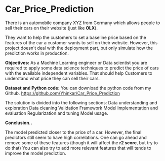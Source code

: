 # Car_Price_Prediction
There is an automobile company XYZ from Germany which allows people to sell their cars on their website (just like **OLX**).
 
They want to help the customers to set a baseline price based on the features of the car a customer wants to sell on their website.
However, this project doesn't deal with the deployment part, but only simulate how the prediction works in production.


**Objectives:**
As a Machine Learning engineer or Data scientist you are required to apply some data science techniques to predict the price of cars with the available independent variables. 
That should help Customers to understand what price they can sell their cars. 

**Dataset and Python code:**
You can download the python code from my Github.
https://github.com/Yhinkar/Car_Price_Prediction


The solution is divided into the following sections:
Data understanding and exploration
Data cleaning
Validation Framework
Model Implementation and evaluation
Regularization and tuning
Model usage.

**Conclusion..**

The model predicted closer to the price of a car. However, the final predictors 
still seem to have high correlations. One can go ahead and remove some of these features (though it will affect the **r2 score**, but try to do that)
You can also try to add more relevant features that will tends to improve the model prediction.
